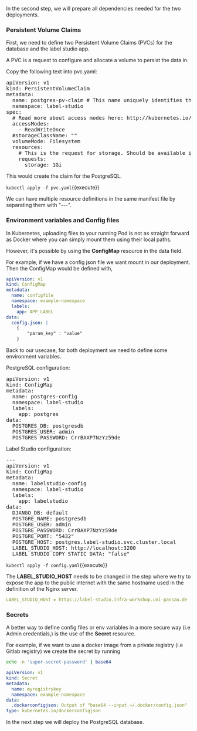 In the second step, we will prepare all dependencies needed for the two deployments.

### Persistent Volume Claims

First, we need to define two Persistent Volume Claims (PVCs) for the database and the label studio app.

A PVC is a request to configure and allocate a volume to persist the data in.

Copy the following text into pvc.yaml:

<pre class="file" data-filename="pvc.yaml" data-target="replace">
apiVersion: v1
kind: PersistentVolumeClaim
metadata:
  name: postgres-pv-claim # This name uniquely identifies the PVC. Will be used in deployment below.
  namespace: label-studio
spec:
  # Read more about access modes here: http://kubernetes.io/docs/user-guide/persistent-volumes/#access-modes
  accessModes:
    - ReadWriteOnce
  #storageClassName: ""
  volumeMode: Filesystem
  resources:
    # This is the request for storage. Should be available in the cluster.
    requests:
      storage: 1Gi
</pre>

This would create the claim for the PostgreSQL.

`kubectl apply -f pvc.yaml`{{execute}}

We can have multiple resource definitions in the same manifest file by separating them with "---". 

### Environment variables and Config files
In Kubernetes, uploading files to your running Pod is not as straight forward as Docker where you can simply mount them using their local paths.

However, it's possible by using the **ConfigMap** resource in the data field.

For example, if we have a config json file we want mount in our deployment. Then the ConfigMap would be defined with,

``` yaml
apiVersion: v1
kind: ConfigMap
metadata:
  name: configfile
  namespace: example-namespace
  labels:
    app: APP_LABEL
data:
  config.json: |
    {
        "param_key" : "value"
    }
```

Back to our usecase, for both deployment we need to define some environment variables.

PostgreSQL configuration:

<pre class="file" data-filename="config.yaml" data-target="replace">
apiVersion: v1
kind: ConfigMap
metadata:
  name: postgres-config
  namespace: label-studio
  labels:
    app: postgres
data:
  POSTGRES_DB: postgresdb
  POSTGRES_USER: admin
  POSTGRES_PASSWORD: CrrBAXP7NzYz59de
</pre>

Label Studio configuration:

<pre class="file" data-filename="config.yaml" data-target="append">
---
apiVersion: v1
kind: ConfigMap
metadata:
  name: labelstudio-config
  namespace: label-studio
  labels:
    app: labelstudio
data:
  DJANGO_DB: default
  POSTGRE_NAME: postgresdb
  POSTGRE_USER: admin
  POSTGRE_PASSWORD: CrrBAXP7NzYz59de
  POSTGRE_PORT: "5432"
  POSTGRE_HOST: postgres.label-studio.svc.cluster.local
  LABEL_STUDIO_HOST: http://localhost:3200
  LABEL_STUDIO_COPY_STATIC_DATA: "false"
</pre>

`kubectl apply -f config.yaml`{{execute}}

The **LABEL_STUDIO_HOST** needs to be changed in the step where we try to expose the app to the public internet with the same hostname used in the definition of the Nginx server.

``` yaml
LABEL_STUDIO_HOST = https://label-studio.infra-workshop.uni-passau.de
```

### Secrets
A better way to define config files or env variables in a more secure way (i.e Admin credentials,) is the use of the **Secret** resource.

For example, if we want to use a docker image from a private registry (i.e Gitlab registry) we create the secret by running

``` bash
echo -n 'super-secret-password' | base64
```

``` yaml
apiVersion: v1
kind: Secret
metadata:
  name: myregistrykey
  namespace: example-namespace
data:
  .dockerconfigjson: Output of "base64 --input ~/.docker/config.json"
type: kubernetes.io/dockerconfigjson
```

In the next step we will deploy the PostgreSQL database.